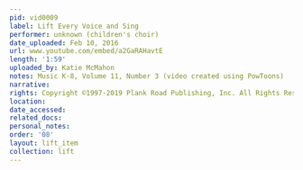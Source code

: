 ```yaml
---
pid: vid0009
label: Lift Every Voice and Sing
performer: unknown (children's choir)
date_uploaded: Feb 10, 2016
url: www.youtube.com/embed/a2GaRAHavtE
length: '1:59'
uploaded_by: Katie McMahon
notes: Music K-8, Volume 11, Number 3 (video created using PowToons)
narrative: 
rights: Copyright ©1997-2019 Plank Road Publishing, Inc. All Rights Reserved
location: 
date_accessed: 
related_docs: 
personal_notes: 
order: '08'
layout: lift_item
collection: lift
---
```

